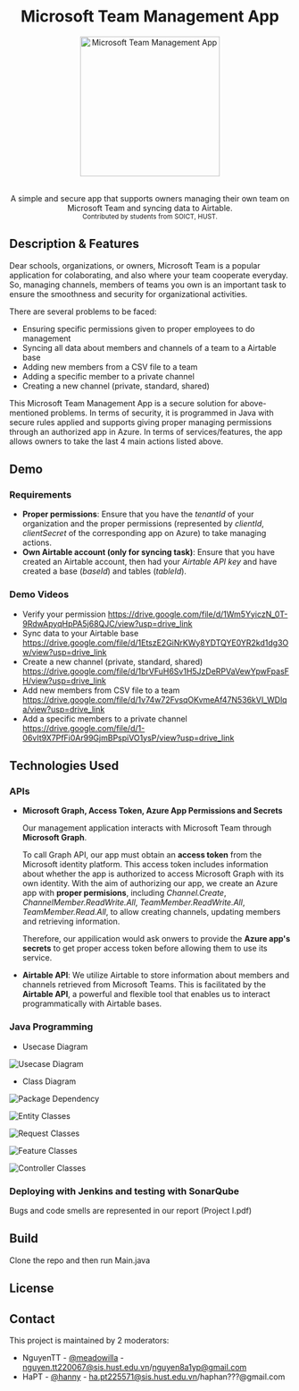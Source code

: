 <h1 align="center">Microsoft Team Management App</h1>

<p align="center"><img src="src\main\resources\images\Logo.png" alt="Microsoft Team Management App" width="250" height="250"></p>

<!-- Add some buttons (License, download, version, madeby, open source, stars, issues) -->

<div align="center">
  <br>A simple and secure app that supports owners managing their own team on Microsoft Team and syncing data to Airtable.<br>
  <sub>Contributed by students from SOICT, HUST.</sub>
</div>

## Description & Features
Dear schools, organizations, or owners, 
Microsoft Team is a popular application for colaborating, and also where your team cooperate everyday. So, managing channels, members of teams you own is an important task to ensure the smoothness and security for organizational activities.

There are several problems to be faced:
* Ensuring specific permissions given to proper employees to do management
* Syncing all data about members and channels of a team to a Airtable base
* Adding new members from a CSV file to a team
* Adding a specific member to a private channel
* Creating a new channel (private, standard, shared)

This Microsoft Team Management App is a secure solution for above-mentioned problems. In terms of security, it is programmed in Java with secure rules applied and supports giving proper managing permissions through an authorized app in Azure. In terms of services/features, the app allows owners to take the last 4 main actions listed above.

## Demo
### Requirements
* **Proper permissions**: 
Ensure that you have the _tenantId_ of your organization and the proper permissions (represented by _clientId_, _clientSecret_ of the corresponding app on Azure) to take managing actions.
* **Own Airtable account (only for syncing task)**: 
Ensure that you have created an Airtable account, then had your _Airtable API key_ and have created a base (_baseId_) and tables (_tableId_).

### Demo Videos
<!-- Consider the order of features presented-->
* Verify your permission
  https://drive.google.com/file/d/1Wm5YyiczN_0T-9RdwApyqHpPA5j68QJC/view?usp=drive_link
* Sync data to your Airtable base
  https://drive.google.com/file/d/1EtszE2GiNrKWy8YDTQYE0YR2kd1dg3Ow/view?usp=drive_link
* Create a new channel (private, standard, shared)
  https://drive.google.com/file/d/1brVFuH6Sv1H5JzDeRPVaVewYpwFpasFH/view?usp=drive_link
* Add new members from CSV file to a team
  https://drive.google.com/file/d/1v74w72FvsqOKvmeAf47N536kVI_WDlqa/view?usp=drive_link
* Add a specific members to a private channel
  https://drive.google.com/file/d/1-06vIt9X7PfFi0Ar99GjmBPspiVO1ysP/view?usp=drive_link
## Technologies Used
### APIs
* **Microsoft Graph, Access Token, Azure App Permissions and Secrets**
  
  Our management application interacts with Microsoft Team through **Microsoft Graph**. 
  
  To call Graph API, our app must obtain an **access token** from the Microsoft identity platform. This access token includes information about whether the app is authorized to access Microsoft Graph with its own identity. With the aim of authorizing our app, we create an Azure app with **proper permisions**, including _Channel.Create_, _ChannelMember.ReadWrite.All_, _TeamMember.ReadWrite.All_, _TeamMember.Read.All_, to allow creating channels, updating members and retrieving information. 
  
  Therefore, our appilication would ask onwers to provide the **Azure app's secrets** to get proper access token before allowing them to use its service.

* **Airtable API**: 
  We utilize Airtable to store information about members and channels retrieved from Microsoft Teams. This is facilitated by the **Airtable API**, a powerful and flexible tool that enables us to interact programmatically with Airtable bases.

### Java Programming
* Usecase Diagram
<p><img src="UML\Total UseCase.png" alt="Usecase Diagram" ></p>

* Class Diagram
<p><img src="UML\Package Dependency.png" alt="Package Dependency"></p>
<p><img src="UML\Entity Classes.png" alt="Entity Classes"></p>
<p><img src="UML\Request Classes.png" alt="Request Classes"></p>
<p><img src="UML\Feature Classes.png" alt="Feature Classes"></p>
<p><img src="UML\Controller Classes.png" alt="Controller Classes"></p>

### Deploying with Jenkins and testing with SonarQube
  Bugs and code smells are represented in our report (Project I.pdf)
## Build
Clone the repo and then run Main.java
## License

## Contact
This project is maintained by 2 moderators:
- NguyenTT - [@meadowilla](https://github.com/meadowilla/) - nguyen.tt220067@sis.hust.edu.vn/nguyen8a1yp@gmail.com
- HaPT - [@hanny](https://github.com/pth0301/) - ha.pt225571@sis.hust.edu.vn/haphan???@gmail.com


